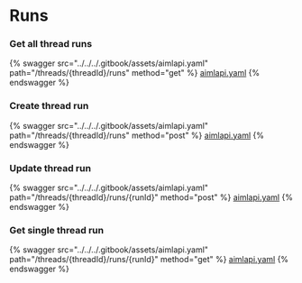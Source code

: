 # Runs

### Get all thread runs

{% swagger src="../../../.gitbook/assets/aimlapi.yaml" path="/threads/{threadId}/runs" method="get" %}
[aimlapi.yaml](../../../.gitbook/assets/aimlapi.yaml)
{% endswagger %}

### Create thread run

{% swagger src="../../../.gitbook/assets/aimlapi.yaml" path="/threads/{threadId}/runs" method="post" %}
[aimlapi.yaml](../../../.gitbook/assets/aimlapi.yaml)
{% endswagger %}

### Update thread run

{% swagger src="../../../.gitbook/assets/aimlapi.yaml" path="/threads/{threadId}/runs/{runId}" method="post" %}
[aimlapi.yaml](../../../.gitbook/assets/aimlapi.yaml)
{% endswagger %}

### Get single thread run

{% swagger src="../../../.gitbook/assets/aimlapi.yaml" path="/threads/{threadId}/runs/{runId}" method="get" %}
[aimlapi.yaml](../../../.gitbook/assets/aimlapi.yaml)
{% endswagger %}
